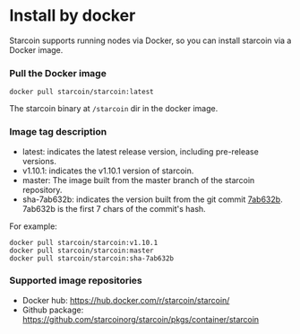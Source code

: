 # Install by docker

Starcoin supports running nodes via Docker, so you can install starcoin via a Docker image.

### Pull the Docker image

```shell
docker pull starcoin/starcoin:latest
```

The starcoin binary at `/starcoin` dir in the docker image.


### Image tag description

* latest: indicates the latest release version, including pre-release versions.
* v1.10.1: indicates the v1.10.1 version of starcoin.
* master: The image built from the master branch of the starcoin repository.
* sha-7ab632b: indicates the version built from the git commit [7ab632b](https://github.com/starcoinorg/starcoin/commit/7ab632b36a039439d424c83951ca8d2366d311c7). 7ab632b is the first 7 chars of the commit's hash. 

For example:

```shell
docker pull starcoin/starcoin:v1.10.1
docker pull starcoin/starcoin:master
docker pull starcoin/starcoin:sha-7ab632b
```

### Supported image repositories

* Docker hub: https://hub.docker.com/r/starcoin/starcoin/
* Github package: https://github.com/starcoinorg/starcoin/pkgs/container/starcoin
